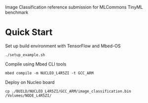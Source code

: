 Image Classification reference submission for MLCommons TinyML benchmark

Quick Start
===========

Set up build environment with TensorFlow and Mbed-OS

    ./setup_example.sh

Compile using Mbed CLI tools

    mbed compile -m NUCLEO_L4R5ZI -t GCC_ARM

Deploy on Nucleo board

    cp ./BUILD/NUCLEO_L4R5ZI/GCC_ARM/image_classification.bin /Volumes/NODE_L4R5ZI/
